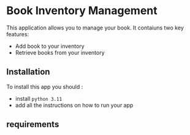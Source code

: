 
# Book Inventory Management
This application allows you to manage your book. It contaiuns two key features: 
- Add book to your inventory
- Retrieve books from your inventory
## Installation 
To install this app you should : 
- install `python 3.11`
- add all the instructions on how to run your app

## requirements
